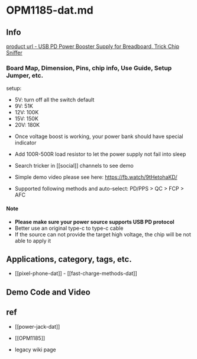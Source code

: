 
# OPM1185-dat.md

## Info

[product url - USB PD Power Booster Supply for Breadboard, Trick Chip Sniffer](https://www.electrodragon.com/product/usb-pd-power-booster-power-supply-for-breadboard-trick-chip/)

### Board Map, Dimension, Pins, chip info, Use Guide, Setup Jumper, etc.

setup: 

- 5V: turn off all the switch default 
- 9V: 51K
- 12V: 100K
- 15V: 150K
- 20V: 180K

* Once voltage boost is working, your power bank should have special indicator
* Add 100R-500R load resistor to let the power supply not fail into sleep
* Search tricker in [[social]] channels to see demo

* Simple demo video please see here: https://fb.watch/9tHetohaKD/

* Supported following methods and auto-select: PD/PPS > QC > FCP > AFC

#### Note 

* **Please make sure your power source supports USB PD protocol**
* Better use an original type-c to type-c cable
* If the source can not provide the target high voltage, the chip will be not able to apply it



## Applications, category, tags, etc. 

- [[pixel-phone-dat]] - [[fast-charge-methods-dat]]

## Demo Code and Video




## ref 

- [[power-jack-dat]]

- [[OPM1185]] 

- legacy wiki page 



